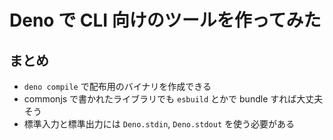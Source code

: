 # Deno で CLI 向けのツールを作ってみた

## まとめ

- `deno compile` で配布用のバイナリを作成できる
- commonjs で書かれたライブラリでも `esbuild` とかで bundle すれば大丈夫そう
- 標準入力と標準出力には `Deno.stdin`, `Deno.stdout` を使う必要がある
